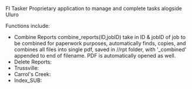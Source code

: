 FI Tasker
Proprietary application to manage and complete tasks alogside Uluro

Functions include:
- Combine Reports
    combine_reports(ID,jobID) take in ID & jobID of job to be combined for paperwork purposes, automatically finds, copies, and combines all files into single pdf, saved in //rpt folder, with '_combined' appended to end of filename. PDF is automatically opened as well.
- Delete Reports:
- Trussville:
- Carrol's Creek:
- Index_SUB:

